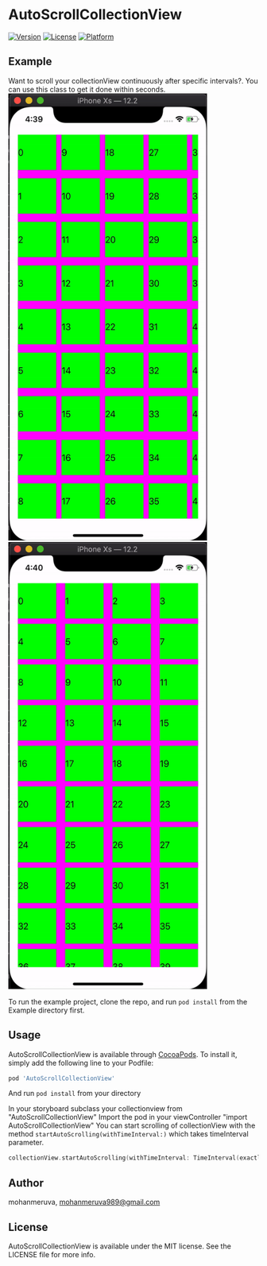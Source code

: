 # AutoScrollCollectionView

[![Version](https://img.shields.io/cocoapods/v/AutoScrollCollectionView.svg?style=flat)](https://cocoapods.org/pods/AutoScrollCollectionView)
[![License](https://img.shields.io/cocoapods/l/AutoScrollCollectionView.svg?style=flat)](https://cocoapods.org/pods/AutoScrollCollectionView)
[![Platform](https://img.shields.io/cocoapods/p/AutoScrollCollectionView.svg?style=flat)](https://cocoapods.org/pods/AutoScrollCollectionView)


## Example
Want to scroll your collectionView continuously after specific intervals?. You can use this class to get it done within seconds.
<span>
<img src="https://github.com/mohankrishnameruva/Assets/blob/master/HorizontalScroll.gif" width="400" height="900">
<img src="https://github.com/mohankrishnameruva/Assets/blob/master/VerticalScroll.gif" width="400" height="900">
</span> 



To run the example project, clone the repo, and run `pod install` from the Example directory first.

## Usage
AutoScrollCollectionView is available through [CocoaPods](https://cocoapods.org). To install
it, simply add the following line to your Podfile:

```ruby
pod 'AutoScrollCollectionView'
```
And run `pod install` from your directory

 
In your storyboard subclass your collectionview from  "AutoScrollCollectionView"
Import the pod in your viewController "import AutoScrollCollectionView"
You can start scrolling of collectionView with the method `startAutoScrolling(withTimeInterval:)` which takes timeInterval parameter.
```swift
collectionView.startAutoScrolling(withTimeInterval: TimeInterval(exactly: 2.0)!)
```

## Author

mohanmeruva, mohanmeruva989@gmail.com

## License

AutoScrollCollectionView is available under the MIT license. See the LICENSE file for more info.
